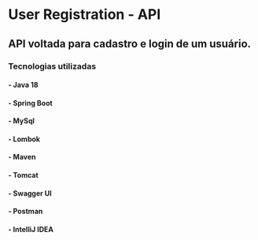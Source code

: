 # User Registration - API

## API voltada para cadastro e login de um usuário.

### Tecnologias utilizadas
#### - Java 18
#### - Spring Boot
#### - MySql
#### - Lombok
#### - Maven
#### - Tomcat
#### - Swagger UI
#### - Postman
#### - IntelliJ IDEA
